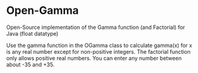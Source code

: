 # Open-Gamma
Open-Source implementation of the Gamma function (and Factorial) for Java (float datatype) 

Use the gamma function in the OGamma class to calculate gamma(x) for x is any real number except for non-positive integers. The factorial function only allows positive real numbers. You can enter any number between about -35 and +35.
